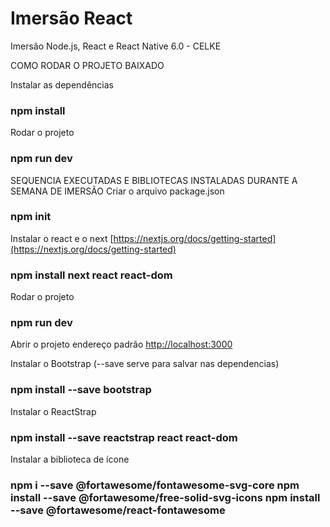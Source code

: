 # Imersão React
Imersão Node.js, React e React Native 6.0 - CELKE


COMO RODAR O PROJETO BAIXADO

Instalar as dependências
### npm install

Rodar o projeto
### npm run dev


SEQUENCIA EXECUTADAS E BIBLIOTECAS INSTALADAS DURANTE A SEMANA DE IMERSÃO
Criar o arquivo package.json
### npm init

Instalar o react e o next [https://nextjs.org/docs/getting-started](https://nextjs.org/docs/getting-started) 
### npm install next react react-dom

Rodar o projeto
### npm run dev

Abrir o projeto endereço padrão
[http://localhost:3000](http://localhost:3000) 

Instalar o Bootstrap (--save serve para salvar nas dependencias)
### npm install --save bootstrap

Instalar o ReactStrap
### npm install --save reactstrap react react-dom

Instalar a biblioteca de ícone
### npm i --save @fortawesome/fontawesome-svg-core npm install --save @fortawesome/free-solid-svg-icons npm install --save @fortawesome/react-fontawesome